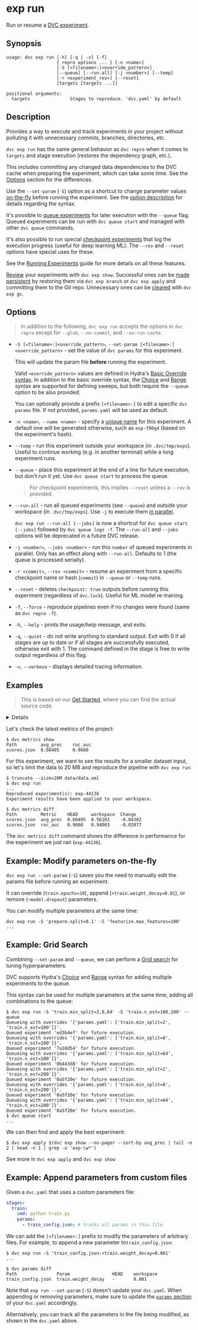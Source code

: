 # exp run

Run or resume a [DVC experiment].

[dvc experiment]: /doc/user-guide/experiment-management/experiments-overview

## Synopsis

```usage
usage: dvc exp run [-h] [-q | -v] [-f]
                   { repro options ... } [-n <name>]
                   [-S [<filename>:]<override_pattern>]
                   [--queue] [--run-all] [-j <number>] [--temp]
                   [-r <experiment_rev>] [--reset]
                   [targets [targets ...]]

positional arguments:
  targets               Stages to reproduce. 'dvc.yaml' by default
```

## Description

Provides a way to execute and track <abbr>experiments</abbr> in your
<abbr>project</abbr> without polluting it with unnecessary commits, branches,
directories, etc.

`dvc exp run` has the same general behavior as `dvc repro` when it comes to
`targets` and stage execution (restores the dependency graph, etc.).

<admon type="info">

This includes committing any changed data <abbr>dependencies</abbr> to the
<abbr>DVC cache</abbr> when preparing the experiment, which can take some time.
See the [Options](#options) section for the differences.

</admon>

Use the `--set-param` (`-S`) option as a shortcut to change
<abbr>parameter</abbr> values [on-the-fly] before running the experiment. See
the [option description](#-S) for details regarding the syntax.

It's possible to [queue experiments] for later execution with the `--queue`
flag. Queued experiments can be run with `dvc queue start` and managed with
other `dvc queue` commands.

It's also possible to run special [checkpoint experiments] that log the
execution progress (useful for deep learning ML). The `--rev` and `--reset`
options have special uses for these.

<admon icon="book">

See the [Running Experiments] guide for more details on all these features.

</admon>

[Review] your experiments with `dvc exp show`. Successful ones can be [made
persistent] by restoring them via `dvc exp branch` or `dvc exp apply` and
committing them to the Git repo. Unnecessary ones can be [cleared] with
`dvc exp gc`.

[on-the-fly]: #example-modify-parameters-on-the-fly
[queue experiments]:
  /doc/user-guide/experiment-management/running-experiments#the-experiments-queue
[checkpoint experiments]: /doc/user-guide/experiment-management/checkpoints
[running experiments]: /doc/user-guide/experiment-management/running-experiments
[review]: /doc/user-guide/experiment-management/comparing-experiments
[made persistent]: /doc/user-guide/experiment-management/persisting-experiments
[cleared]: /doc/user-guide/experiment-management/cleaning-experiments

## Options

> In addition to the following, `dvc exp run` accepts the options in `dvc repro`
> except for `--glob`, `--no-commit`, and `--no-run-cache`.

- `-S [<filename>:]<override_pattern>`,
  `--set-param [<filename>:]<override_pattern>` - set the value of `dvc params`
  for this experiment.

  This will update the param file **before** running the experiment.

  Valid `<override_pattern>` values are defined in Hydra's [Basic Override
  syntax]. In addition to the basic override syntax, the
  [Choice](https://hydra.cc/docs/advanced/override_grammar/extended/#choice-sweep)
  and
  [Range](https://hydra.cc/docs/advanced/override_grammar/extended/#range-sweep)
  syntax are supported for defining sweeps, but both require the `--queue`
  option to be also provided.

  You can optionally provide a prefix `[<filename>:]` to edit a specific
  `dvc params` file. If not provided, `params.yaml` will be used as default.

- `-n <name>`, `--name <name>` - specify a [unique name] for this experiment. A
  default one will be generated otherwise, such as `exp-f80g4` (based on the
  experiment's hash).

- `--temp` - run this experiment outside your workspace (in `.dvc/tmp/exps`).
  Useful to continue working (e.g. in another terminal) while a long experiment
  runs.

- `--queue` - place this experiment at the end of a line for future execution,
  but don't run it yet. Use `dvc queue start` to process the queue.

  > For checkpoint experiments, this implies `--reset` unless a `--rev` is
  > provided.

- `--run-all` - run all queued experiments (see `--queue`) and outside your
  workspace (in `.dvc/tmp/exps`). Use `-j` to execute them
  [in parallel](#queueing-and-parallel-execution).

  <admon type="warn">

  `dvc exp run --run-all [--jobs]` is now a shortcut for
  `dvc queue start [--jobs]` followed by `dvc queue logs -f`. The `--run-all`
  and `--jobs` options will be deprecated in a future DVC release.

  </admon>

- `-j <number>`, `--jobs <number>` - run this `number` of queued experiments in
  parallel. Only has an effect along with `--run-all`. Defaults to 1 (the queue
  is processed serially).

- `-r <commit>`, `--rev <commit>` - resume an experiment from a specific
  checkpoint name or hash (`commit`) in `--queue` or `--temp` runs.

- `--reset` - deletes `checkpoint: true` outputs before running this experiment
  (regardless of `dvc.lock`). Useful for ML model re-training.

- `-f`, `--force` - reproduce pipelines even if no changes were found (same as
  `dvc repro -f`).

- `-h`, `--help` - prints the usage/help message, and exits.

- `-q`, `--quiet` - do not write anything to standard output. Exit with 0 if all
  stages are up to date or if all stages are successfully executed, otherwise
  exit with 1. The command defined in the stage is free to write output
  regardless of this flag.

- `-v`, `--verbose` - displays detailed tracing information.

[unique name]:
  https://dvc.org/doc/user-guide/experiment-management/experiments-overview#how-does-dvc-track-experiments
[run-cache]: /doc/user-guide/project-structure/internal-files#run-cache

## Examples

> This is based on our [Get Started](/doc/start/experiments), where you can find
> the actual source code.

<details>

### Expand to prepare the example ML project

Clone the DVC repo and download the data it <abbr>depends</abbr> on:

```dvc
$ git clone git@github.com:iterative/example-get-started.git
$ cd example-get-started
$ dvc pull
```

Let's also install the Python requirements:

> We **strongly** recommend creating a
> [virtual environment](https://python.readthedocs.io/en/stable/library/venv.html)
> first.

```dvc
$ pip install -r src/requirements.txt
```

</details>

Let's check the latest metrics of the project:

```dvc
$ dvc metrics show
Path         avg_prec    roc_auc
scores.json  0.60405     0.9608
```

For this experiment, we want to see the results for a smaller dataset input, so
let's limit the data to 20 MB and reproduce the pipeline with `dvc exp run`:

```dvc
$ truncate --size=20M data/data.xml
$ dvc exp run
...
Reproduced experiment(s): exp-44136
Experiment results have been applied to your workspace.

$ dvc metrics diff
Path         Metric    HEAD     workspace  Change
scores.json  avg_prec  0.60405  0.56103    -0.04302
scores.json  roc_auc   0.9608   0.94003    -0.02077
```

The `dvc metrics diff` command shows the difference in performance for the
experiment we just ran (`exp-44136`).

## Example: Modify parameters on-the-fly

`dvc exp run --set-param` (`-S`) saves you the need to manually edit the params
file before running an experiment.

It can override (`train.epochs=10`), append (`+train.weight_decay=0.01`), or
remove (`~model.dropout`) parameters.

You can modify multiple parameters at the same time:

```dvc
dvc exp run -S 'prepare.split=0.1' -S 'featurize.max_features=100'
...
```

## Example: Grid Search

Combining `--set-param` and `--queue`, we can perform a
[Grid search](https://en.wikipedia.org/wiki/Hyperparameter_optimization#Grid_search)
for tuning hyperparameters.

DVC supports Hydra's
[Choice](https://hydra.cc/docs/advanced/override_grammar/extended/#choice-sweep)
and
[Range](https://hydra.cc/docs/advanced/override_grammar/extended/#range-sweep)
syntax for adding multiple experiments to the queue.

This syntax can be used for multiple parameters at the same time, adding all
combinations to the queue:

```dvc
$ dvc exp run -S 'train.min_split=2,8,64' -S 'train.n_est=100,200' --queue
Queueing with overrides '{'params.yaml': ['train.min_split=2', 'train.n_est=100']}'.
Queued experiment 'ed3b4ef' for future execution.
Queueing with overrides '{'params.yaml': ['train.min_split=8', 'train.n_est=100']}'.
Queued experiment '7a10d54' for future execution.
Queueing with overrides '{'params.yaml': ['train.min_split=64', 'train.n_est=100']}'.
Queued experiment '0b443d8' for future execution.
Queueing with overrides '{'params.yaml': ['train.min_split=2', 'train.n_est=200']}'.
Queued experiment '0a5f20e' for future execution.
Queueing with overrides '{'params.yaml': ['train.min_split=8', 'train.n_est=200']}'.
Queued experiment '0a5f20e' for future execution.
Queueing with overrides '{'params.yaml': ['train.min_split=64', 'train.n_est=200']}'.
Queued experiment '0a5f20e' for future execution.
$ dvc queue start
...
```

We can then find and apply the best experiment:

```dvc
$ dvc exp apply $(dvc exp show --no-pager --sort-by avg_prec | tail -n 2 | head -n 1 | grep -o 'exp-\w*')
```

<admon type="tip">

See more in `dvc exp apply` and `dvc exp show`

</admon>

## Example: Append parameters from custom files

Given a `dvc.yaml` that uses a custom parameters file:

```yaml
stages:
  train:
    cmd: python train.py
    params:
      - train_config.json: # tracks all params in this file
```

We can add the `[<filename>:]` prefix to modify the parameters of arbitrary
files. For example, to append a new parameter to`train_config.json`:

```dvc
$ dvc exp run -S 'train_config.json:+train.weight_decay=0.001'
...

$ dvc params diff
Path               Param                HEAD    workspace
train_config.json  train.weight_decay   -       0.001
```

<admon type="warn">

Note that `exp run --set-param` (`-S`) doesn't update your `dvc.yaml`. When
appending or removing <abbr>parameters</abbr>, make sure to update the
[`params` section](https://dvc.org/doc/user-guide/project-structure/dvcyaml-files#parameters)
of your `dvc.yaml` accordingly.

Alternatively, you can track all the parameters in the file being modified, as
shown in the `dvc.yaml` above.

</admon>

[basic override syntax]: https://hydra.cc/docs/advanced/override_grammar/basic/
